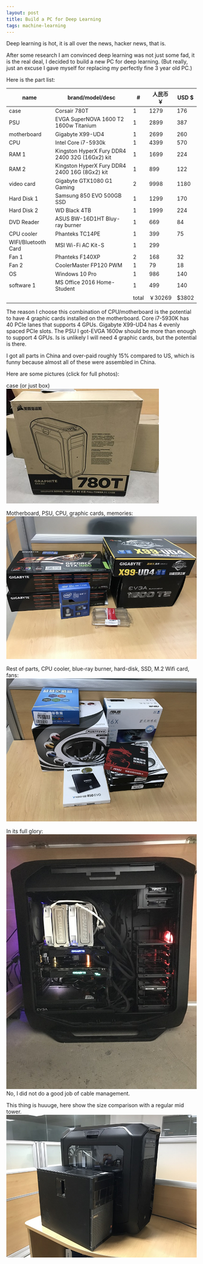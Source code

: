 ```yaml
---
layout: post
title: Build a PC for Deep Learning
tags: machine-learning
---
```


Deep learning is hot, it is all over the news, hacker news, that is.

After some research I am convinced deep learning was not just some fad, it is the real deal, I decided to build a new PC for deep learning. (But really, just an excuse I gave myself for replacing my perfectly fine 3 year old PC.)

Here is the part list:
<table class="table table-bordered table-striped">
  <thead>
  <tr>
    <th>name</th>
    <th>brand/model/desc</th>
    <th>#</th>
    <th>人民币 ￥</th>
    <th>USD $</th>
  </tr>
  </thead>
  <tbody>
  <tr>
    <td>case</td>
    <td>Corsair 780T</td>
    <td>1</td>
    <td>1279</td>
    <td>176</td>
  </tr>
  <tr>
    <td>PSU</td>
    <td>EVGA SuperNOVA 1600 T2 1600w Titanium</td>
    <td>1</td>
    <td>2899</td>
    <td>387</td>
  </tr>
  <tr>
    <td>motherboard</td>
    <td>Gigabyte X99-UD4</td>
    <td>1</td>
    <td>2699</td>
    <td>260</td>
  </tr>
  <tr>
    <td>CPU</td>
    <td>Intel Core i7-5930k</td>
    <td>1</td>
    <td>4399</td>
    <td>570</td>
  </tr>
  <tr>
    <td>RAM 1</td>
    <td>Kingston HyperX Fury DDR4 2400 32G (16Gx2) kit</td>
    <td>1</td>
    <td>1699</td>
    <td>224</td>
  </tr>
  <tr>
    <td>RAM 2</td>
    <td>Kingston HyperX Fury DDR4 2400 16G (8Gx2) kit</td>
    <td>1</td>
    <td>899</td>
    <td>122</td>
  </tr>
  <tr>
    <td>video card</td>
    <td>Gigabyte GTX1080 G1 Gaming</td>
    <td>2</td>
    <td>9998</td>
    <td>1180</td>
  </tr>
  <tr>
    <td>Hard Disk 1</td>
    <td>Samsung 850 EVO 500GB SSD</td>
    <td>1</td>
    <td>1299</td>
    <td>170</td>
  </tr>
  <tr>
    <td>Hard Disk 2</td>
    <td>WD Black 4TB</td>
    <td>1</td>
    <td>1999</td>
    <td>224</td>
  </tr>
  <tr>
    <td>DVD Reader</td>
    <td>ASUS BW-16D1HT Bluy-ray burner</td>
    <td>1</td>
    <td>669</td>
    <td>84</td>
  </tr>
  <tr>
    <td>CPU cooler</td>
    <td>Phanteks TC14PE</td>
    <td>1</td>
    <td>399</td>
    <td>75</td>
  </tr>
  <tr>
    <td>WIFI/Bluetooth Card</td>
    <td>MSI Wi-Fi AC Kit-S</td>
    <td>1</td>
    <td>299</td>
    <td> </td>
  </tr>
  <tr>
    <td>Fan 1</td>
    <td>Phanteks F140XP</td>
    <td>2</td>
    <td>168</td>
    <td>32</td>
  </tr>
  <tr>
    <td>Fan 2</td>
    <td>CoolerMaster FP120 PWM</td>
    <td>1</td>
    <td>79</td>
    <td>18</td>
  </tr>
  <tr>
    <td>OS</td>
    <td>Windows 10 Pro</td>
    <td>1</td>
    <td>986</td>
    <td>140</td>
  </tr>
  <tr>
    <td>software 1</td>
    <td>MS Office 2016 Home-Student</td>
    <td>1</td>
    <td>499</td>
    <td>140</td>
  </tr>
  <tr>
    <td> </td>
    <td> </td>
    <td>total</td>
    <td>￥30269</td>
    <td>$3802</td>
  </tr>
  </tbody>
</table>

The reason I choose this combination of CPU/motherboard is the potential to have 4 graphic cards installed on the motherboard.  Core i7-5930K has 40 PCIe lanes that supports 4 GPUs. Gigabyte X99-UD4 has 4 evenly spaced PCIe slots.  The PSU I got-EVGA 1600w should be more than enough to support 4 GPUs. Is is unlikely I will need 4 graphic cards, but the potential is there.

I got all parts in China and over-paid roughly 15% compared to US, which is funny because almost all of these were assembled in China.

Here are some pictures (click for full photos):

case (or just box) [<img src="/static/photos/780t.jpg">](/static/photos/IMG_0286.JPG)

Motherboard, PSU, CPU, graphic cards, memories:
[<img src="/static/photos/computer1.jpg">](/static/photos/IMG_0284.JPG)

Rest of parts, CPU cooler, blue-ray burner, hard-disk, SSD, M.2 Wifi card, fans:
[<img src="/static/photos/computer2.jpg">](/static/photos/IMG_0285.JPG)

In its full glory:
[<img src="/static/photos/computer3.jpg">](/static/photos/IMG_0276.JPG)
No, I did not do a good job of cable management.

This thing is huuuge, here show the size comparison with a regular mid tower.
[<img src="/static/photos/computer4.jpg">](/static/photos/IMG_0240.JPG)
